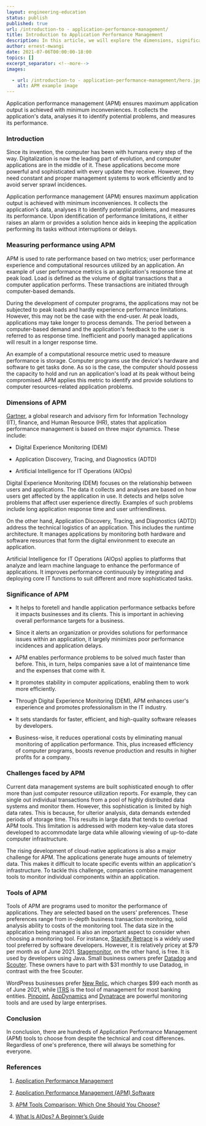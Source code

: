 ```yaml
---
layout: engineering-education
status: publish
published: true
url: /introduction-to - application-performance-management/
title: Introduction to Application Performance Management
description: In this article, we will explore the dimensions, significance, challenges and tools of application performance management.
author: ernest-mwangi
date: 2021-07-06T00:00:00-18:00
topics: []
excerpt_separator: <!--more-->
images:

  - url: /introduction-to - application-performance-management/hero.jpg
    alt: APM example image
---
```

Application performance management (APM) ensures maximum application output is achieved with minimum inconveniences. It collects the application's data, analyses it to identify potential problems, and measures its performance.
<!--more-->

### Introduction
Since its invention, the computer has been with humans every step of the way. Digitalization is now the leading part of evolution, and computer applications are in the middle of it. These applications become more powerful and sophisticated with every update they receive. However, they need constant and proper management systems to work efficiently and to avoid server sprawl incidences.

Application performance management (APM) ensures maximum application output is achieved with minimum inconveniences. It collects the application's data, analyses it to identify potential problems, and measures its performance. Upon identification of performance limitations, it either raises an alarm or provides a solution hence aids in keeping the application performing its tasks without interruptions or delays.

### Measuring performance using APM
APM is used to rate performance based on two metrics; user performance experience and computational resources utilized by an application. An example of user performance metrics is an application's response time at peak load. Load is defined as the volume of digital transactions that a computer application performs. These transactions are initiated through computer-based demands.

During the development of computer programs, the applications may not be subjected to peak loads and hardly experience performance limitations. However, this may not be the case with the end-user. At peak loads, applications may take longer to process demands. The period between a computer-based demand and the application's feedback to the user is referred to as response time. Inefficient and poorly managed applications will result in a longer response time.

An example of a computational resource metric used to measure performance is storage. Computer programs use the device's hardware and software to get tasks done. As so is the case, the computer should possess the capacity to hold and run an application's load at its peak without being compromised. APM applies this metric to identify and provide solutions to computer resources-related application problems.

### Dimensions of APM
[Gartner](https://www.gartner.com/en), a global research and advisory firm for Information Technology (IT), finance, and Human Resource (HR), states that application performance management is based on three major dynamics. These include:

-   Digital Experience Monitoring (DEM)

-   Application Discovery, Tracing, and Diagnostics (ADTD)

-   Artificial Intelligence for IT Operations (AIOps)

Digital Experience Monitoring (DEM) focuses on the relationship between users and applications. The data it collects and analyses are based on how users get affected by the application in use. It detects and helps solve problems that affect user experience directly. Examples of such problems include long application response time and user unfriendliness.

On the other hand, Application Discovery, Tracing, and Diagnostics (ADTD) address the technical logistics of an application. This includes the runtime architecture. It manages applications by monitoring both hardware and software resources that form the digital environment to execute an application.

Artificial Intelligence for IT Operations (AIOps) applies to platforms that analyze and learn machine language to enhance the performance of applications. It improves performance continuously by integrating and deploying core IT functions to suit different and more sophisticated tasks.

### Significance of APM
-  It helps to foretell and handle application performance setbacks before it impacts businesses and its clients. This is important in achieving overall performance targets for a business.

-  Since it alerts an organization or provides solutions for performance issues within an application, it largely minimizes poor performance incidences and application delays.

-   APM enables performance problems to be solved much faster than before. This, in turn, helps companies save a lot of maintenance time and the expenses that come with it.

-   It promotes stability in computer applications, enabling them to work more efficiently.

-   Through Digital Experience Monitoring (DEM), APM enhances user's experience and promotes professionalism in the IT industry.

-   It sets standards for faster, efficient, and high-quality software releases by developers.

- Business-wise, it reduces operational costs by eliminating manual monitoring of application performance. This, plus increased efficiency of computer programs, boosts revenue production and results in higher profits for a company.

### Challenges faced by APM
Current data management systems are built sophisticated enough to offer more than just computer resource utilization reports. For example, they can single out individual transactions from a pool of highly distributed data systems and monitor them. However, this sophistication is limited by high data rates. This is because, for ulterior analysis, data demands extended periods of storage time. This results in large data that tends to overload APM tools. This limitation is addressed with modern key-value data stores developed to accommodate large data while allowing viewing of up-to-date computer infrastructure.

The rising development of cloud-native applications is also a major challenge for APM. The applications generate huge amounts of telemetry data. This makes it difficult to locate specific events within an application's infrastructure. To tackle this challenge, companies combine management tools to monitor individual components within an application.

### Tools of APM
Tools of APM are programs used to monitor the performance of applications. They are selected based on the users' preferences. These preferences range from in-depth business transaction monitoring, solid analysis ability to costs of the monitoring tool. The data size in the application being managed is also an important aspect to consider when choosing a monitoring tool. For instance, [Stackify Retrace](https://consoltech.com/blog/blacklisting-vs-whitelisting/) is a widely used tool preferred by software developers. However, it is relatively pricey at $79 per month as of June 2021. [Stagemonitor](https://www.stagemonitor.org/), on the other hand, is free. It is used by developers using Java. Small business owners prefer [Datadog](https://www.geeksforgeeks.org/network-address-translation-nat/#:~:text=Network%20Address%20Translation%20(NAT)%20is,access%20to%20the%20local%20hosts.) and [Scouter](https://kubernetes.io/docs/concepts/services-networking/service/). These owners have to part with $31 monthly to use Datadog, in contrast with the free Scouter.

WordPress businesses prefer [New Relic](https://newrelic.com/ ), which charges $99 each month as of June 2021, while [ITRS](https://en.wikipedia.org/wiki/Semaphore_(programming)) is the tool of management for most banking entities. [Pinpoint](https://developers.redhat.com/blog/2018/10/22/introduction-to-linux-interfaces-for-virtual-networking#:~:text=A%20Linux%20bridge%20behaves%20like,VLAN%20filter%2C%20and%20multicast%20snooping.), [AppDynamics](https://searchnetworking.techtarget.com/definition/routing-table) and [Dynatrace](https://www.dynatrace.com/ ) are powerful monitoring tools and are used by large enterprises.

### Conclusion
In conclusion, there are hundreds of Application Performance Management (APM) tools to choose from despite the technical and cost differences. Regardless of one's preference, there will always be something for everyone.

### References
1. [Application Performance Management](https://www.itcentralstation.com/categories/application-performance-management-apm)

2. [Application Performance Management (APM) Software](https://www.trustradius.com/application-performance-management)

3. [APM Tools Comparison: Which One Should You Choose?](https://www.blazemeter.com/blog/apm-tools-comparison-which-one-should-you-choose)

4. [What Is AIOps? A Beginner’s Guide](https://www.bmc.com/blogs/what-is-aiops/#:~:text=AIOps%20is%20short%20for%20artificial,and%20machine%20learning%20(ML).&text=AIOps%20then%20implements%20a%20comprehensive,against%20the%20combined%20IT%20data.)
